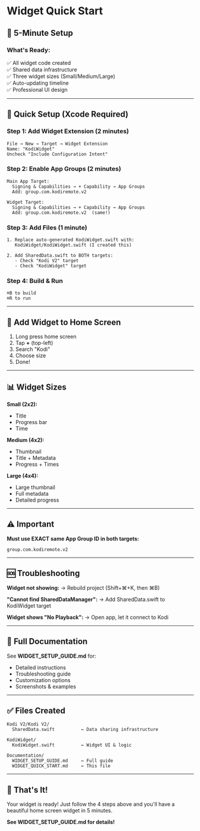 # Widget Quick Start

## 🚀 5-Minute Setup

### **What's Ready:**
✅ All widget code created  
✅ Shared data infrastructure  
✅ Three widget sizes (Small/Medium/Large)  
✅ Auto-updating timeline  
✅ Professional UI design  

---

## 📝 Quick Setup (Xcode Required)

### **Step 1: Add Widget Extension** (2 minutes)
```
File → New → Target → Widget Extension
Name: "KodiWidget"
Uncheck "Include Configuration Intent"
```

### **Step 2: Enable App Groups** (2 minutes)
```
Main App Target:
  Signing & Capabilities → + Capability → App Groups
  Add: group.com.kodiremote.v2
  
Widget Target:
  Signing & Capabilities → + Capability → App Groups
  Add: group.com.kodiremote.v2  (same!)
```

### **Step 3: Add Files** (1 minute)
```
1. Replace auto-generated KodiWidget.swift with:
   KodiWidget/KodiWidget.swift (I created this)
   
2. Add SharedData.swift to BOTH targets:
   - Check "Kodi V2" target
   - Check "KodiWidget" target
```

### **Step 4: Build & Run**
```
⌘B to build
⌘R to run
```

---

## 🎯 Add Widget to Home Screen

1. Long press home screen
2. Tap **+** (top-left)
3. Search "Kodi"
4. Choose size
5. Done!

---

## 📊 Widget Sizes

**Small (2x2):**
- Title
- Progress bar
- Time

**Medium (4x2):**
- Thumbnail
- Title + Metadata
- Progress + Times

**Large (4x4):**
- Large thumbnail
- Full metadata
- Detailed progress

---

## ⚠️ Important

**Must use EXACT same App Group ID in both targets:**
```
group.com.kodiremote.v2
```

---

## 🆘 Troubleshooting

**Widget not showing:**
→ Rebuild project (Shift+⌘+K, then ⌘B)

**"Cannot find SharedDataManager":**
→ Add SharedData.swift to KodiWidget target

**Widget shows "No Playback":**
→ Open app, let it connect to Kodi

---

## 📖 Full Documentation

See **WIDGET_SETUP_GUIDE.md** for:
- Detailed instructions
- Troubleshooting guide
- Customization options
- Screenshots & examples

---

## ✅ Files Created

```
Kodi V2/Kodi V2/
  SharedData.swift          ← Data sharing infrastructure
  
KodiWidget/
  KodiWidget.swift          ← Widget UI & logic
  
Documentation/
  WIDGET_SETUP_GUIDE.md     ← Full guide
  WIDGET_QUICK_START.md     ← This file
```

---

## 🎉 That's It!

Your widget is ready! Just follow the 4 steps above and you'll have a beautiful home screen widget in 5 minutes.

**See WIDGET_SETUP_GUIDE.md for details!**

